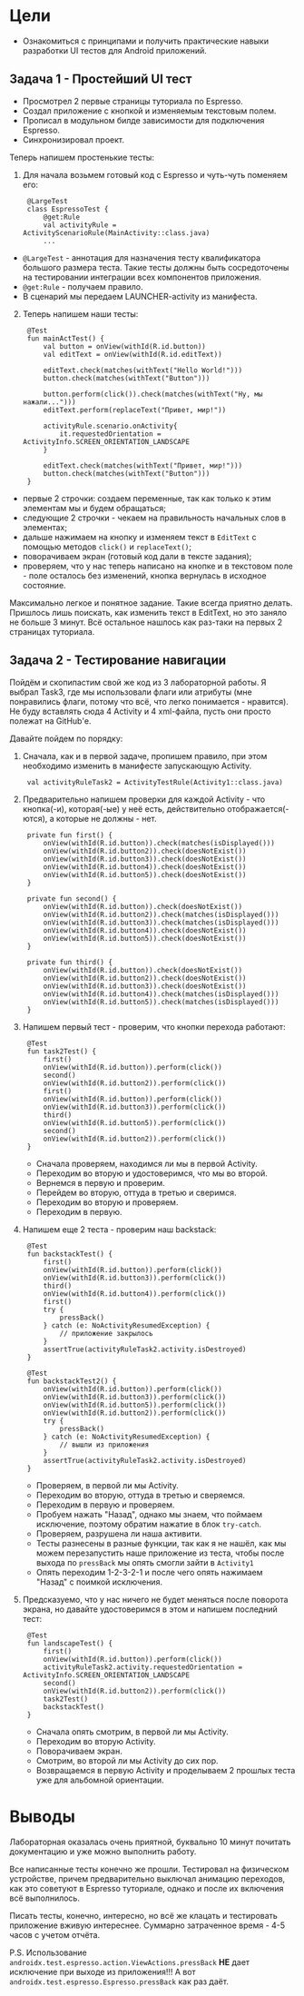 # Цели

- Ознакомиться с принципами и получить практические навыки разработки UI тестов для Android приложений.

## Задача 1 - Простейший UI тест

- Просмотрел 2 первые страницы туториала по Espresso.
- Создал приложение с кнопкой и изменяемым текстовым полем.
- Прописал в модульном билде зависимости для подключения Espresso.
- Синхронизировал проект.

Теперь напишем простенькие тесты:
1. Для начала возьмем готовый код с Espresso и чуть-чуть поменяем его:

        @LargeTest
        class EspressoTest {
            @get:Rule
            val activityRule = ActivityScenarioRule(MainActivity::class.java)
            ...
  - `@LargeTest` - аннотация для назначения тесту квалификатора большого размера теста. Такие тесты должны быть сосредоточены на тестировании интеграции всех компонентов приложения.
  - `@get:Rule` - получаем правило.
  - В сценарий мы передаем LAUNCHER-activity из манифеста.
2. Теперь напишем наши тесты:

        @Test
        fun mainActTest() {
            val button = onView(withId(R.id.button))
            val editText = onView(withId(R.id.editText))

            editText.check(matches(withText("Hello World!")))
            button.check(matches(withText("Button")))

            button.perform(click()).check(matches(withText("Ну, мы нажали...")))
            editText.perform(replaceText("Привет, мир!"))

            activityRule.scenario.onActivity{
                it.requestedOrientation = ActivityInfo.SCREEN_ORIENTATION_LANDSCAPE
            }

            editText.check(matches(withText("Привет, мир!")))
            button.check(matches(withText("Button")))
        }
  - первые 2 строчки: создаем переменные, так как только к этим элементам мы и будем обращаться;
  - следующие 2 строчки - чекаем на правильность начальных слов в элементах;
  - дальше нажимаем на кнопку и изменяем текст в `EditText` с помощью методов `click()` и `replaceText()`;
  - поворачиваем экран (готовый код дали в тексте задания);
  - проверяем, что у нас теперь написано на кнопке и в текстовом поле - поле осталось без изменений, кнопка вернулась в исходное состояние.

Максимально легкое и понятное задание. Такие всегда приятно делать. Пришлось лишь поискать, как изменить текст в EditText, но это заняло не больше 3 минут. Всё остальное нашлось как раз-таки на первых 2 страницах туториала.

## Задача 2 - Тестирование навигации

Пойдём и скопипастим свой же код из 3 лабораторной работы. Я выбрал Task3, где мы использовали флаги или атрибуты (мне понравились флаги, потому что всё, что легко понимается - нравится). Не буду вставлять сюда 4 Activity и 4 xml-файла, пусть они просто полежат на GitHub'e.

Давайте пойдем по порядку:
1. Сначала, как и в первой задаче, пропишем правило, при этом необходимо изменить в манифесте запускающую Activity.

        val activityRuleTask2 = ActivityTestRule(Activity1::class.java)

2. Предварительно напишем проверки для каждой Activity - что кнопка(-и), которая(-ые) у неё есть, действительно отображается(-ются), а которые не должны - нет.

        private fun first() {
            onView(withId(R.id.button)).check(matches(isDisplayed()))
            onView(withId(R.id.button2)).check(doesNotExist())
            onView(withId(R.id.button3)).check(doesNotExist())
            onView(withId(R.id.button4)).check(doesNotExist())
            onView(withId(R.id.button5)).check(doesNotExist())
        }

        private fun second() {
            onView(withId(R.id.button)).check(doesNotExist())
            onView(withId(R.id.button2)).check(matches(isDisplayed()))
            onView(withId(R.id.button3)).check(matches(isDisplayed()))
            onView(withId(R.id.button4)).check(doesNotExist())
            onView(withId(R.id.button5)).check(doesNotExist())
        }

        private fun third() {
            onView(withId(R.id.button)).check(doesNotExist())
            onView(withId(R.id.button2)).check(doesNotExist())
            onView(withId(R.id.button3)).check(doesNotExist())
            onView(withId(R.id.button4)).check(matches(isDisplayed()))
            onView(withId(R.id.button5)).check(matches(isDisplayed()))
        }
3. Напишем первый тест - проверим, что кнопки перехода работают:

        @Test
        fun task2Test() {
            first()
            onView(withId(R.id.button)).perform(click())
            second()
            onView(withId(R.id.button2)).perform(click())
            first()
            onView(withId(R.id.button)).perform(click())
            onView(withId(R.id.button3)).perform(click())
            third()
            onView(withId(R.id.button5)).perform(click())
            second()
            onView(withId(R.id.button2)).perform(click())
        }
   - Сначала проверяем, находимся ли мы в первой Activity.
   - Переходим во вторую и удостоверимся, что мы во второй.
   - Вернемся в первую и проверим.
   - Перейдем во вторую, оттуда в третью и сверимся.
   - Переходим во вторую и проверяем.
   - Переходим в первую.
4. Напишем еще 2 теста - проверим наш backstack:

        @Test
        fun backstackTest() {
            first()
            onView(withId(R.id.button)).perform(click())
            onView(withId(R.id.button3)).perform(click())
            third()
            onView(withId(R.id.button4)).perform(click())
            first()
            try {
                pressBack()
            } catch (e: NoActivityResumedException) {
                // приложение закрылось
            }
            assertTrue(activityRuleTask2.activity.isDestroyed)
        }

        @Test
        fun backstackTest2() {
            onView(withId(R.id.button)).perform(click())
            onView(withId(R.id.button3)).perform(click())
            onView(withId(R.id.button5)).perform(click())
            onView(withId(R.id.button2)).perform(click())
            try {
                pressBack()
            } catch (e: NoActivityResumedException) {
                // вышли из приложения
            }
            assertTrue(activityRuleTask2.activity.isDestroyed)
        }

   - Проверяем, в первой ли мы Activity.
   - Переходим во вторую, оттуда в третью и сверяемся.
   - Переходим в первую и проверяем.
   - Пробуем нажать "Назад", однако мы знаем, что поймаем исключение, поэтому обратим нажатие в блок `try-catch`.
   - Проверяем, разрушена ли наша активити.
   - Тесты разнесены в разные функции, так как я не нашёл, как мы можем перезапустить наше приложение из теста, чтобы после выхода по `pressBack` мы опять смогли зайти в `Activity1`
   - Опять переходим 1-2-3-2-1 и после чего опять нажимаем "Назад" с поимкой исключения.
5. Предсказуемо, что у нас ничего не будет меняться после поворота экрана, но давайте удостоверимся в этом и напишем последний тест:

        @Test
        fun landscapeTest() {
            first()
            onView(withId(R.id.button)).perform(click())
            activityRuleTask2.activity.requestedOrientation = ActivityInfo.SCREEN_ORIENTATION_LANDSCAPE
            second()
            onView(withId(R.id.button2)).perform(click())
            task2Test()
            backstackTest()
        }

   - Сначала опять смотрим, в первой ли мы Activity.
   - Переходим во вторую Activity.
   - Поворачиваем экран.
   - Смотрим, во второй ли мы Activity до сих пор.
   - Возвращаемся в первую Activity и проделываем 2 прошлых теста уже для альбомной ориентации.

# Выводы

Лабораторная оказалась очень приятной, буквально 10 минут почитать документацию и уже можно выполнить работу.

Все написанные тесты конечно же прошли. Тестировал на физическом устройстве, причем предварительно выключал анимацию переходов, как это советуют в Espresso туториале, однако и после их включения всё выполнилось.

Писать тесты, конечно, интересно, но всё же клацать и тестировать приложение вживую интереснее. Суммарно затраченное время - 4-5 часов с учетом отчёта. 

P.S. Использование `androidx.test.espresso.action.ViewActions.pressBack` **НЕ** дает исключение при выходе из приложения!!!
А вот `androidx.test.espresso.Espresso.pressBack` как раз даёт.